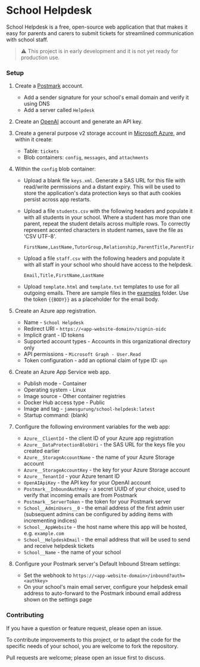 # School Helpdesk

School Helpdesk is a free, open-source web application that that makes it easy for parents and carers to submit tickets for streamlined communication with school staff.

> :warning: This project is in early development and it is not yet ready for production use.

### Setup

1. Create a [Postmark](https://account.postmarkapp.com) account.
    * Add a sender signature for your school's email domain and verify it using DNS
    * Add a server called `Helpdesk`

2. Create an [OpenAI](https://platform.openai.com) account and generate an API key.

3. Create a general purpose v2 storage account in [Microsoft Azure](http://portal.azure.com), and within it create:
    * Table: `tickets`
    * Blob containers: `config`, `messages`, and `attachments`

4. Within the `config` blob container:

    * Upload a blank file `keys.xml`. Generate a SAS URL for this file with read/write permissions and a distant expiry. This will be used to store the application's data protection keys so that auth cookies persist across app restarts.

    * Upload a file `students.csv` with the following headers and populate it with all students in your school. Where a student has more than one parent, repeat the student details across multiple rows. To correctly represent accented characters in student names, save the file as 'CSV UTF-8'.

        ```csv
        FirstName,LastName,TutorGroup,Relationship,ParentTitle,ParentFirstName,ParentLastName,ParentEmailAddress
        ```

    * Upload a file `staff.csv` with the following headers and populate it with all staff in your school who should have access to the helpdesk.
    
        ```csv
        Email,Title,FirstName,LastName
        ```
    
    * Upload `template.html` and `template.txt` templates to use for all outgoing emails. There are sample files in the [examples](examples) folder. Use the token `{{BODY}}` as a placeholder for the email body.

7. Create an Azure app registration.
    * Name - `School Helpdesk`
    * Redirect URI - `https://<app-website-domain>/signin-oidc`
    * Implicit grant - ID tokens
    * Supported account types - Accounts in this organizational directory only
    * API permissions - `Microsoft Graph - User.Read`
    * Token configuration - add an optional claim of type ID: `upn`

8. Create an Azure App Service web app.
    * Publish mode - Container
    * Operating system - Linux
    * Image source - Other container registries
    * Docker Hub access type - Public
    * Image and tag - `jamesgurung/school-helpdesk:latest`
    * Startup command: (blank)

9. Configure the following environment variables for the web app:

    * `Azure__ClientId` - the client ID of your Azure app registration
    * `Azure__DataProtectionBlobUri` - the SAS URL for the keys file you created earlier
    * `Azure__StorageAccountName` - the name of your Azure Storage account
    * `Azure__StorageAccountKey` - the key for your Azure Storage account
    * `Azure__TenantId` - your Azure tenant ID
    * `OpenAIApiKey` - the API key for your OpenAI account
    * `Postmark__InboundAuthKey` - a secret UUID of your choice, used to verify that incoming emails are from Postmark
    * `Postmark__ServerToken` - the token for your Postmark server
    * `School__AdminUsers__0` - the email address of the first admin user (subsequent admins can be configured by adding items with incrementing indices)
    * `School__AppWebsite` - the host name where this app will be hosted, e.g. `example.com`
    * `School__HelpdeskEmail` - the email address that will be used to send and receive helpdesk tickets
    * `School__Name` - the name of your school

10. Configure your Postmark server's Default Inbound Stream settings:
    * Set the webhook to `https://<app-website-domain>/inbound?auth=<authkey>`
    * On your school's main email server, configure your helpdesk email address to auto-forward to the Postmark inbound email address shown on the settings page

### Contributing

If you have a question or feature request, please open an issue.

To contribute improvements to this project, or to adapt the code for the specific needs of your school, you are welcome to fork the repository.

Pull requests are welcome; please open an issue first to discuss.